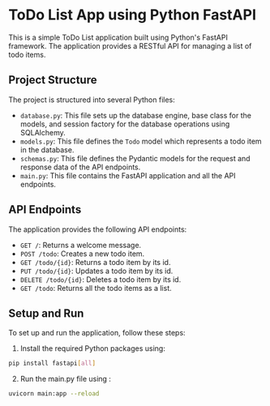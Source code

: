 # ToDo List App using Python FastAPI

This is a simple ToDo List application built using Python's FastAPI framework. The application provides a RESTful API for managing a list of todo items.

## Project Structure

The project is structured into several Python files:

- `database.py`: This file sets up the database engine, base class for the models, and session factory for the database operations using SQLAlchemy.
- `models.py`: This file defines the `Todo` model which represents a todo item in the database.
- `schemas.py`: This file defines the Pydantic models for the request and response data of the API endpoints.
- `main.py`: This file contains the FastAPI application and all the API endpoints.

## API Endpoints

The application provides the following API endpoints:

- `GET /`: Returns a welcome message.
- `POST /todo`: Creates a new todo item.
- `GET /todo/{id}`: Returns a todo item by its id.
- `PUT /todo/{id}`: Updates a todo item by its id.
- `DELETE /todo/{id}`: Deletes a todo item by its id.
- `GET /todo`: Returns all the todo items as a list.

## Setup and Run

To set up and run the application, follow these steps:

1. Install the required Python packages using:
```bash
pip install fastapi[all]
```
2. Run the main.py file using :
```bash
uvicorn main:app --reload
```
